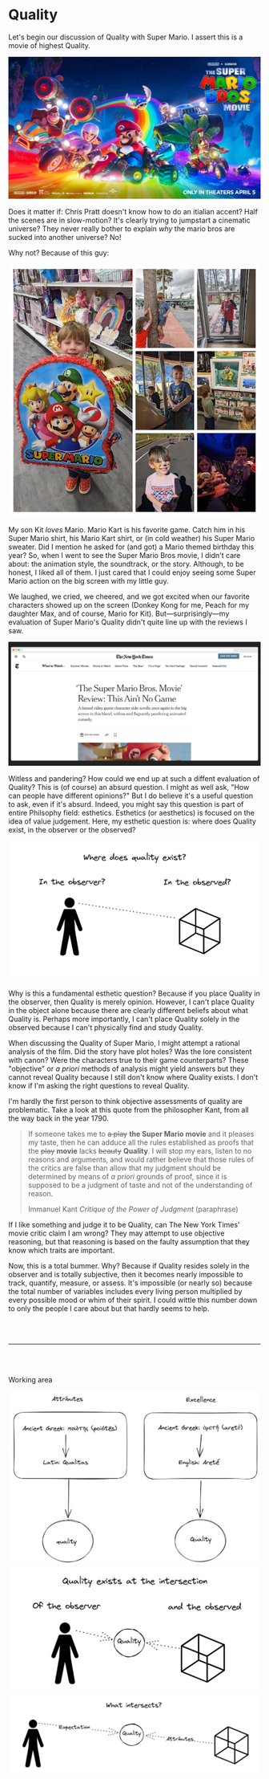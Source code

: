 # Quality

Let's begin our discussion of Quality with Super Mario. I assert this is a movie of highest Quality.

![Super Mario Movie Poster](/image/super_mario_poster.jpg)

Does it matter if: Chris Pratt doesn't know how to do an itialian accent? Half the scenes are in slow-motion? It's clearly trying to jumpstart a cinematic universe? They never really bother to explain *why* the mario bros are sucked into another universe? No!

Why not? Because of this guy:

![Kit + Mario](/image/kit_mario.jpg)

My son Kit *loves* Mario. Mario Kart is his favorite game. Catch him in his Super Mario shirt, his Mario Kart shirt, or (in cold weather) his Super Mario sweater. Did I mention he asked for (and got) a Mario themed birthday this year? So, when I went to see the Super Mario Bros movie, I didn't care about: the animation style, the soundtrack, or the story. Although, to be honest, I liked all of them. I just cared that I could enjoy seeing some Super Mario action on the big screen with my little guy. 

We laughed, we cried, we cheered, and we got excited when our favorite characters showed up on the screen (Donkey Kong for me, Peach for my daughter Max, and of course, Mario for Kit). But—surprisingly—my evaluation of Super Mario's Quality didn't quite line up with the reviews I saw.

![Super Mario Review](/image/super_mario_review.png)

Witless and pandering? How could we end up at such a diffent evaluation of Quality? This is (of course) an absurd question. I might as well ask, "How can people have different opinions?" But I do believe it's a useful question to ask, even if it's absurd. Indeed, you might say this question is part of entire Philsophy field: esthetics. Esthetics (or aesthetics) is focused on the idea of value judgement. Here, my esthetic question is: where does Quality exist, in the observer or the observed?

![Fundamental Esthetic Question](/image/fundamental_esthetic_question.png)

Why is this a fundamental esthetic question? Because if you place Quality in the observer, then Quality is merely opinion. However, I can't place Quality in the object alone because there are clearly different beliefs about what Quality is. Perhaps more importantly, I can't place Quality solely in the observed because I can't physically find and study Quality.

When discussing the Quality of Super Mario, I might attempt a rational analysis of the film. Did the story have plot holes? Was the lore consistent with canon? Were the characters true to their game counterparts? These "objective" or *a priori* methods of analysis might yield answers but they cannot reveal Quality because I still don't know where Quality exists. I don't know if I'm asking the right questions to reveal Quality.

I'm hardly the first person to think objective assessments of quality are problematic. Take a look at this quote from the philosopher Kant, from all the way back in the year 1790.

> If someone takes me to ~~a play~~ **the Super Mario movie** and it pleases my taste, then he can adduce all the rules established as proofs that the ~~play~~ **movie** lacks ~~beauty~~ **Quality**. I will stop my ears, listen to no reasons and arguments, and would rather believe that those rules of the critics are false than allow that my judgment should be determined by means of *a priori* grounds of proof, since it is supposed to be a judgment of taste and not of the understanding of reason.
> 
> Immanuel Kant
> *Critique of the Power of Judgment* (paraphrase)

If I like something and judge it to be Quality, can The New York Times' movie critic claim I am wrong? They may attempt to use objective reasoning, but that reasoning is based on the faulty assumption that they know which traits are important.

Now, this is a total bummer. Why? Because if Quality resides solely in the observer and is totally subjective, then it becomes nearly impossible to track, quantify, measure, or assess. It's impossible (or nearly so) because the total number of variables includes every living person multiplied by every possible mood or whim of their spirit. I could wittle this number down to only the people I care about but that hardly seems to help.

<br />
<br />
<hr />
<br />
<br />

Working area

![Etymology of Quality](/image/etymology_of_quality.png)
![The Intersection of Quality](/image/the_quality_intersection.png)
![What intersects?](/image/what_intersects.png)
